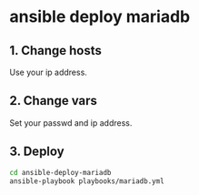 # ansible deploy mariadb

## 1. Change hosts
Use your ip address.

## 2. Change vars
Set your passwd and ip address.

## 3. Deploy
```bash
cd ansible-deploy-mariadb
ansible-playbook playbooks/mariadb.yml
```
